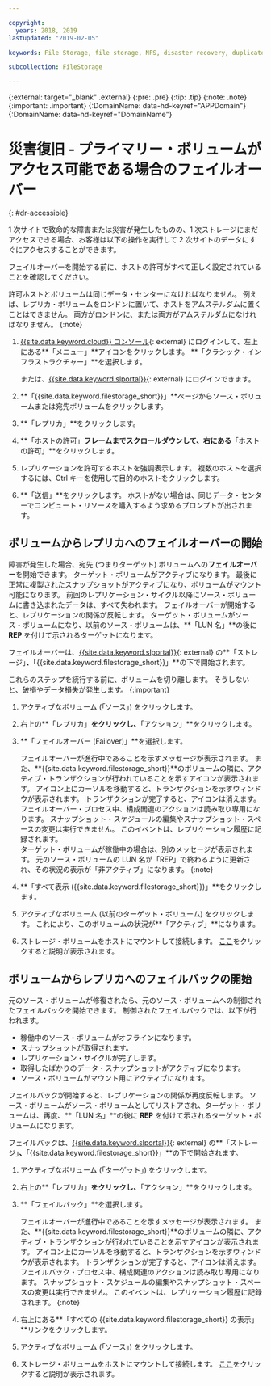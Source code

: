 ```yaml
---

copyright:
  years: 2018, 2019
lastupdated: "2019-02-05"

keywords: File Storage, file storage, NFS, disaster recovery, duplicate volume, replica volume, failover, failback,

subcollection: FileStorage

---
```

{:external: target="_blank" .external}
{:pre: .pre}
{:tip: .tip}
{:note: .note}
{:important: .important}
{:DomainName: data-hd-keyref="APPDomain"}
{:DomainName: data-hd-keyref="DomainName"}

# 災害復旧 - プライマリー・ボリュームがアクセス可能である場合のフェイルオーバー
{: #dr-accessible}

1 次サイトで致命的な障害または災害が発生したものの、1 次ストレージにまだアクセスできる場合、お客様は以下の操作を実行して 2 次サイトのデータにすぐにアクセスすることができます。

フェイルオーバーを開始する前に、ホストの許可がすべて正しく設定されていることを確認してください。

許可ホストとボリュームは同じデータ・センターになければなりません。 例えば、レプリカ・ボリュームをロンドンに置いて、ホストをアムステルダムに置くことはできません。 両方がロンドンに、または両方がアムステルダムになければなりません。
{:note}

1. [{{site.data.keyword.cloud}} コンソール](https://{DomainName}/catalog){: external} にログインして、左上にある**「メニュー」**アイコンをクリックします。 **「クラシック・インフラストラクチャー」**を選択します。


   または、[{{site.data.keyword.slportal}}](https://control.softlayer.com/){: external} にログインできます。
1. **「{{site.data.keyword.filestorage_short}}」**ページからソース・ボリュームまたは宛先ボリュームをクリックします。
2. **「レプリカ」**をクリックします。
3. **「ホストの許可」**フレームまでスクロールダウンして、右にある**「ホストの許可」**をクリックします。
4. レプリケーションを許可するホストを強調表示します。 複数のホストを選択するには、Ctrl キーを使用して目的のホストをクリックします。
5. **「送信」**をクリックします。 ホストがない場合は、同じデータ・センターでコンピュート・リソースを購入するよう求めるプロンプトが出されます。

## ボリュームからレプリカへのフェイルオーバーの開始

障害が発生した場合、宛先 (つまりターゲット) ボリュームへの**フェイルオーバー**を開始できます。 ターゲット・ボリュームがアクティブになります。 最後に正常に複製されたスナップショットがアクティブになり、ボリュームがマウント可能になります。 前回のレプリケーション・サイクル以降にソース・ボリュームに書き込まれたデータは、すべて失われます。 フェイルオーバーが開始すると、レプリケーションの関係が反転します。 ターゲット・ボリュームがソース・ボリュームになり、以前のソース・ボリュームは、**「LUN 名」**の後に **REP** を付けて示されるターゲットになります。

フェイルオーバーは、[{{site.data.keyword.slportal}}](https://control.softlayer.com/){: external} の**「ストレージ」**、**「{{site.data.keyword.filestorage_short}}」**の下で開始されます。

これらのステップを続行する前に、ボリュームを切り離します。 そうしないと、破損やデータ損失が発生します。
{:important}

1. アクティブなボリューム (「ソース」) をクリックします。
2. 右上の**「レプリカ」**をクリックし、**「アクション」**をクリックします。
3. **「フェイルオーバー (Failover)」**を選択します。

   フェイルオーバーが進行中であることを示すメッセージが表示されます。 また、**{{site.data.keyword.filestorage_short}}**のボリュームの隣に、アクティブ・トランザクションが行われていることを示すアイコンが表示されます。 アイコン上にカーソルを移動すると、トランザクションを示すウィンドウが表示されます。 トランザクションが完了すると、アイコンは消えます。 フェイルオーバー・プロセス中、構成関連のアクションは読み取り専用になります。 スナップショット・スケジュールの編集やスナップショット・スペースの変更は実行できません。 このイベントは、レプリケーション履歴に記録されます。<br/> ターゲット・ボリュームが稼働中の場合は、別のメッセージが表示されます。 元のソース・ボリュームの LUN 名が「REP」で終わるように更新され、その状況の表示が「非アクティブ」になります。
   {:note}
4. **「すべて表示 ({{site.data.keyword.filestorage_short}})」**をクリックします。
5. アクティブなボリューム (以前のターゲット・ボリューム) をクリックします。 これにより、このボリュームの状況が**「アクティブ」**になります。
6. ストレージ・ボリュームをホストにマウントして接続します。 [ここ](/docs/infrastructure/FileStorage?topic=FileStorage-orderingConsole)をクリックすると説明が表示されます。


## ボリュームからレプリカへのフェイルバックの開始

元のソース・ボリュームが修復されたら、元のソース・ボリュームへの制御されたフェイルバックを開始できます。 制御されたフェイルバックでは、以下が行われます。

- 稼働中のソース・ボリュームがオフラインになります。
- スナップショットが取得されます。
- レプリケーション・サイクルが完了します。
- 取得したばかりのデータ・スナップショットがアクティブになります。
- ソース・ボリュームがマウント用にアクティブになります。

フェイルバックが開始すると、レプリケーションの関係が再度反転します。 ソース・ボリュームがソース・ボリュームとしてリストアされ、ターゲット・ボリュームは、再度、**「LUN 名」**の後に **REP** を付けて示されるターゲット・ボリュームになります。

フェイルバックは、[{{site.data.keyword.slportal}}](https://control.softlayer.com/){: external} の**「ストレージ」**、**「{{site.data.keyword.filestorage_short}}」**の下で開始されます。

1. アクティブなボリューム (「ターゲット」) をクリックします。
2. 右上の**「レプリカ」**をクリックし、**「アクション」**をクリックします。
3. **「フェイルバック」**を選択します。

   フェイルオーバーが進行中であることを示すメッセージが表示されます。 また、**{{site.data.keyword.filestorage_short}}**のボリュームの隣に、アクティブ・トランザクションが行われていることを示すアイコンが表示されます。 アイコン上にカーソルを移動すると、トランザクションを示すウィンドウが表示されます。 トランザクションが完了すると、アイコンは消えます。 フェイルバック・プロセス中、構成関連のアクションは読み取り専用になります。 スナップショット・スケジュールの編集やスナップショット・スペースの変更は実行できません。 このイベントは、レプリケーション履歴に記録されます。
   {:note}
4. 右上にある**「すべての {{site.data.keyword.filestorage_short}} の表示」**リンクをクリックします。
5. アクティブなボリューム (「ソース」) をクリックします。
6. ストレージ・ボリュームをホストにマウントして接続します。 [ここ](/docs/infrastructure/FileStorage?topic=FileStorage-orderingConsole)をクリックすると説明が表示されます。
